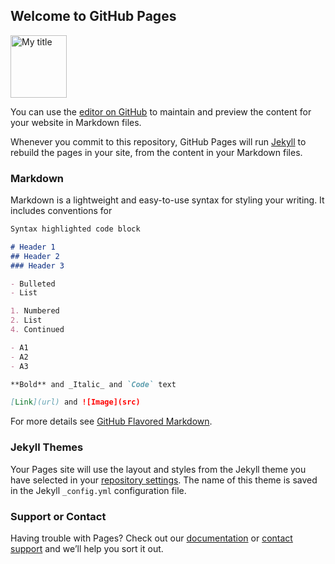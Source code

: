 ## Welcome to GitHub Pages


<a target="_blank" href="https://user-images.githubusercontent.com/38883503/39476046-25408480-4d4a-11e8-9dbd-df474a1c3af9.jpg"> 
<img width="90" height="100" alt="My title" src="https://user-images.githubusercontent.com/38883503/39476046-25408480-4d4a-11e8-9dbd-df474a1c3af9.jpg"/></a>

You can use the [editor on GitHub](https://github.com/gangelon/gangelon.github.io/edit/master/README.md) to maintain and preview the content for your website in Markdown files.


Whenever you commit to this repository, GitHub Pages will run [Jekyll](https://jekyllrb.com/) to rebuild the pages in your site, from the content in your Markdown files.

### Markdown

Markdown is a lightweight and easy-to-use syntax for styling your writing. It includes conventions for

```markdown
Syntax highlighted code block

# Header 1
## Header 2
### Header 3

- Bulleted
- List

1. Numbered
2. List
4. Continued

- A1
- A2
- A3

**Bold** and _Italic_ and `Code` text

[Link](url) and ![Image](src)
```

For more details see [GitHub Flavored Markdown](https://guides.github.com/features/mastering-markdown/).

### Jekyll Themes

Your Pages site will use the layout and styles from the Jekyll theme you have selected in your [repository settings](https://github.com/gangelon/gangelon.github.io/settings). The name of this theme is saved in the Jekyll `_config.yml` configuration file.

### Support or Contact

Having trouble with Pages? Check out our [documentation](https://help.github.com/categories/github-pages-basics/) or [contact support](https://github.com/contact) and we’ll help you sort it out.
